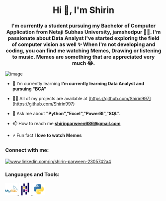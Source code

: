 <h1 align="center">Hi 👋, I'm Shirin</h1>
<h3 align="center">I'm currently a student pursuing my Bachelor of Computer Application from Netaji Subhas University, jamshedpur 🧑‍🎓. I'm passionate about Data Analyst I've started exploring the field of computer vision as well ✨ When I'm not developing and coding, you can find me watching Memes, Drawing or listening to music. Memes are something that are appreciated very much 😂.</h3>

![image](https://github.com/Shirin997/Shirin997/assets/157870774/29e071b7-7678-4f73-8a1a-6ad5b481e802)
 

- 🌱 I’m currently learning **I’m currently learning Data Analyst and pursuing "BCA"**

- 👨‍💻 All of my projects are available at [https://github.com/Shirin997](https://github.com/Shirin997)

- 💬 Ask me about **"Python","Excel","PowerBI","SQL".**

- 📫 How to reach me **shirinparween686@gmail.com**

- ⚡ Fun fact **I love to watch Memes**

<h3 align="left">Connect with me:</h3>
<p align="left">
<a href="https://linkedin.com/in/www.linkedin.com/in/shirin-parween-2305742a4" target="blank"><img align="center" src="https://raw.githubusercontent.com/rahuldkjain/github-profile-readme-generator/master/src/images/icons/Social/linked-in-alt.svg" alt="www.linkedin.com/in/shirin-parween-2305742a4" height="30" width="40" /></a>
</p>

<h3 align="left">Languages and Tools:</h3>
<p align="left"> <a href="https://www.mysql.com/" target="_blank" rel="noreferrer"> <img src="https://raw.githubusercontent.com/devicons/devicon/master/icons/mysql/mysql-original-wordmark.svg" alt="mysql" width="40" height="40"/> </a> <a href="https://pandas.pydata.org/" target="_blank" rel="noreferrer"> <img src="https://raw.githubusercontent.com/devicons/devicon/2ae2a900d2f041da66e950e4d48052658d850630/icons/pandas/pandas-original.svg" alt="pandas" width="40" height="40"/> </a> <a href="https://www.python.org" target="_blank" rel="noreferrer"> <img src="https://raw.githubusercontent.com/devicons/devicon/master/icons/python/python-original.svg" alt="python" width="40" height="40"/> </a> </p>

